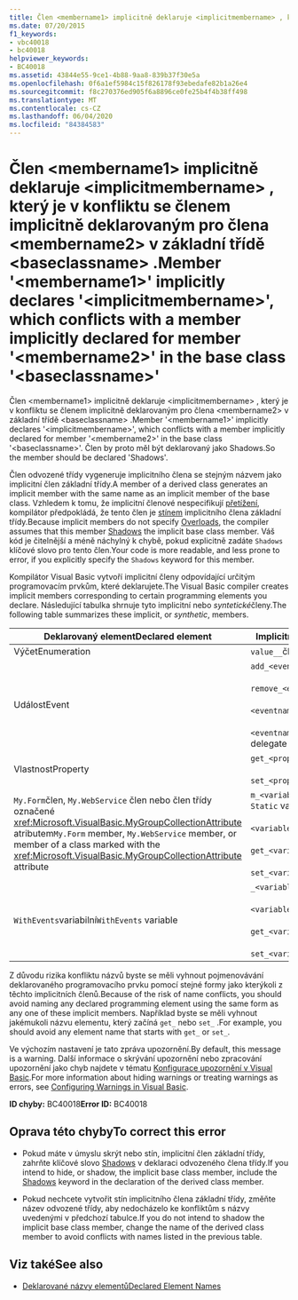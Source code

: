 ```yaml
---
title: Člen <membername1> implicitně deklaruje <implicitmembername> , který je v konfliktu se členem implicitně deklarovaným pro člena <membername2> v základní třídě <baseclassname> .
ms.date: 07/20/2015
f1_keywords:
- vbc40018
- bc40018
helpviewer_keywords:
- BC40018
ms.assetid: 43844e55-9ce1-4b88-9aa8-839b37f30e5a
ms.openlocfilehash: 0f6a1ef5984c15f826178f93ebedafe82b1a26e4
ms.sourcegitcommit: f8c270376ed905f6a8896ce0fe25b4f4b38ff498
ms.translationtype: MT
ms.contentlocale: cs-CZ
ms.lasthandoff: 06/04/2020
ms.locfileid: "84384583"
---
```

# <a name="member-membername1-implicitly-declares-implicitmembername-which-conflicts-with-a-member-implicitly-declared-for-member-membername2-in-the-base-class-baseclassname"></a><span data-ttu-id="8bb48-102">Člen \<membername1> implicitně deklaruje \<implicitmembername> , který je v konfliktu se členem implicitně deklarovaným pro člena \<membername2> v základní třídě \<baseclassname> .</span><span class="sxs-lookup"><span data-stu-id="8bb48-102">Member '\<membername1>' implicitly declares '\<implicitmembername>', which conflicts with a member implicitly declared for member '\<membername2>' in the base class '\<baseclassname>'</span></span>
<span data-ttu-id="8bb48-103">Člen \<membername1> implicitně deklaruje \<implicitmembername> , který je v konfliktu se členem implicitně deklarovaným pro člena \<membername2> v základní třídě \<baseclassname> .</span><span class="sxs-lookup"><span data-stu-id="8bb48-103">Member '\<membername1>' implicitly declares '\<implicitmembername>', which conflicts with a member implicitly declared for member '\<membername2>' in the base class '\<baseclassname>'.</span></span> <span data-ttu-id="8bb48-104">Člen by proto měl být deklarovaný jako Shadows.</span><span class="sxs-lookup"><span data-stu-id="8bb48-104">So the member should be declared 'Shadows'.</span></span>  
  
 <span data-ttu-id="8bb48-105">Člen odvozené třídy vygeneruje implicitního člena se stejným názvem jako implicitní člen základní třídy.</span><span class="sxs-lookup"><span data-stu-id="8bb48-105">A member of a derived class generates an implicit member with the same name as an implicit member of the base class.</span></span> <span data-ttu-id="8bb48-106">Vzhledem k tomu, že implicitní členové nespecifikují [přetížení](../language-reference/modifiers/overloads.md), kompilátor předpokládá, že tento člen je [stínem](../language-reference/modifiers/shadows.md) implicitního člena základní třídy.</span><span class="sxs-lookup"><span data-stu-id="8bb48-106">Because implicit members do not specify [Overloads](../language-reference/modifiers/overloads.md), the compiler assumes that this member [Shadows](../language-reference/modifiers/shadows.md) the implicit base class member.</span></span> <span data-ttu-id="8bb48-107">Váš kód je čitelnější a méně náchylný k chybě, pokud explicitně zadáte `Shadows` klíčové slovo pro tento člen.</span><span class="sxs-lookup"><span data-stu-id="8bb48-107">Your code is more readable, and less prone to error, if you explicitly specify the `Shadows` keyword for this member.</span></span>  
  
 <span data-ttu-id="8bb48-108">Kompilátor Visual Basic vytvoří implicitní členy odpovídající určitým programovacím prvkům, které deklarujete.</span><span class="sxs-lookup"><span data-stu-id="8bb48-108">The Visual Basic compiler creates implicit members corresponding to certain programming elements you declare.</span></span> <span data-ttu-id="8bb48-109">Následující tabulka shrnuje tyto implicitní nebo *syntetické*členy.</span><span class="sxs-lookup"><span data-stu-id="8bb48-109">The following table summarizes these implicit, or *synthetic*, members.</span></span>  
  
|<span data-ttu-id="8bb48-110">Deklarovaný element</span><span class="sxs-lookup"><span data-stu-id="8bb48-110">Declared element</span></span>|<span data-ttu-id="8bb48-111">Implicitně vytvořené členy</span><span class="sxs-lookup"><span data-stu-id="8bb48-111">Implicitly created members</span></span>|  
|----------------------|--------------------------------|  
|<span data-ttu-id="8bb48-112">Výčet</span><span class="sxs-lookup"><span data-stu-id="8bb48-112">Enumeration</span></span>|<span data-ttu-id="8bb48-113">`value__`člen</span><span class="sxs-lookup"><span data-stu-id="8bb48-113">`value__` member</span></span>|  
|<span data-ttu-id="8bb48-114">Událost</span><span class="sxs-lookup"><span data-stu-id="8bb48-114">Event</span></span>|<span data-ttu-id="8bb48-115">`add_<eventname>`psaný</span><span class="sxs-lookup"><span data-stu-id="8bb48-115">`add_<eventname>` procedure</span></span><br /><br /> <span data-ttu-id="8bb48-116">`remove_<eventname>`psaný</span><span class="sxs-lookup"><span data-stu-id="8bb48-116">`remove_<eventname>` procedure</span></span><br /><br /> <span data-ttu-id="8bb48-117">`<eventname>Event`dílčí</span><span class="sxs-lookup"><span data-stu-id="8bb48-117">`<eventname>Event` field</span></span><br /><br /> <span data-ttu-id="8bb48-118">`<eventname>EventHandler`dostával</span><span class="sxs-lookup"><span data-stu-id="8bb48-118">`<eventname>EventHandler` delegate</span></span>|  
|<span data-ttu-id="8bb48-119">Vlastnost</span><span class="sxs-lookup"><span data-stu-id="8bb48-119">Property</span></span>|<span data-ttu-id="8bb48-120">`get_<propertyname>`psaný</span><span class="sxs-lookup"><span data-stu-id="8bb48-120">`get_<propertyname>` procedure</span></span><br /><br /> <span data-ttu-id="8bb48-121">`set_<propertyname>`psaný</span><span class="sxs-lookup"><span data-stu-id="8bb48-121">`set_<propertyname>` procedure</span></span>|  
|<span data-ttu-id="8bb48-122">`My.Form`člen, `My.WebService` člen nebo člen třídy označené <xref:Microsoft.VisualBasic.MyGroupCollectionAttribute> atributem</span><span class="sxs-lookup"><span data-stu-id="8bb48-122">`My.Form` member, `My.WebService` member, or member of a class marked with the <xref:Microsoft.VisualBasic.MyGroupCollectionAttribute> attribute</span></span>|<span data-ttu-id="8bb48-123">`m_<variablename>``Static`Proměnná</span><span class="sxs-lookup"><span data-stu-id="8bb48-123">`m_<variablename>` `Static` variable</span></span><br /><br /> <span data-ttu-id="8bb48-124">`<variablename>`majetek</span><span class="sxs-lookup"><span data-stu-id="8bb48-124">`<variablename>` property</span></span><br /><br /> <span data-ttu-id="8bb48-125">`get_<variablename>`psaný</span><span class="sxs-lookup"><span data-stu-id="8bb48-125">`get_<variablename>` procedure</span></span><br /><br /> <span data-ttu-id="8bb48-126">`set_<variablename>`psaný</span><span class="sxs-lookup"><span data-stu-id="8bb48-126">`set_<variablename>` procedure</span></span>|  
|<span data-ttu-id="8bb48-127">`WithEvents`variabilní</span><span class="sxs-lookup"><span data-stu-id="8bb48-127">`WithEvents` variable</span></span>|<span data-ttu-id="8bb48-128">`_<variablename>`variabilní</span><span class="sxs-lookup"><span data-stu-id="8bb48-128">`_<variablename>` variable</span></span><br /><br /> <span data-ttu-id="8bb48-129">`<variablename>`majetek</span><span class="sxs-lookup"><span data-stu-id="8bb48-129">`<variablename>` property</span></span><br /><br /> <span data-ttu-id="8bb48-130">`get_<variablename>`psaný</span><span class="sxs-lookup"><span data-stu-id="8bb48-130">`get_<variablename>` procedure</span></span><br /><br /> <span data-ttu-id="8bb48-131">`set_<variablename>`psaný</span><span class="sxs-lookup"><span data-stu-id="8bb48-131">`set_<variablename>` procedure</span></span>|  
  
 <span data-ttu-id="8bb48-132">Z důvodu rizika konfliktu názvů byste se měli vyhnout pojmenovávání deklarovaného programovacího prvku pomocí stejné formy jako kterýkoli z těchto implicitních členů.</span><span class="sxs-lookup"><span data-stu-id="8bb48-132">Because of the risk of name conflicts, you should avoid naming any declared programming element using the same form as any one of these implicit members.</span></span> <span data-ttu-id="8bb48-133">Například byste se měli vyhnout jakémukoli názvu elementu, který začíná `get_` nebo `set_` .</span><span class="sxs-lookup"><span data-stu-id="8bb48-133">For example, you should avoid any element name that starts with `get_` or `set_`.</span></span>  
  
 <span data-ttu-id="8bb48-134">Ve výchozím nastavení je tato zpráva upozornění.</span><span class="sxs-lookup"><span data-stu-id="8bb48-134">By default, this message is a warning.</span></span> <span data-ttu-id="8bb48-135">Další informace o skrývání upozornění nebo zpracování upozornění jako chyb najdete v tématu [Konfigurace upozornění v Visual Basic](/visualstudio/ide/configuring-warnings-in-visual-basic).</span><span class="sxs-lookup"><span data-stu-id="8bb48-135">For more information about hiding warnings or treating warnings as errors, see [Configuring Warnings in Visual Basic](/visualstudio/ide/configuring-warnings-in-visual-basic).</span></span>  
  
 <span data-ttu-id="8bb48-136">**ID chyby:** BC40018</span><span class="sxs-lookup"><span data-stu-id="8bb48-136">**Error ID:** BC40018</span></span>  
  
## <a name="to-correct-this-error"></a><span data-ttu-id="8bb48-137">Oprava této chyby</span><span class="sxs-lookup"><span data-stu-id="8bb48-137">To correct this error</span></span>  
  
- <span data-ttu-id="8bb48-138">Pokud máte v úmyslu skrýt nebo stín, implicitní člen základní třídy, zahrňte klíčové slovo [Shadows](../language-reference/modifiers/shadows.md) v deklaraci odvozeného člena třídy.</span><span class="sxs-lookup"><span data-stu-id="8bb48-138">If you intend to hide, or shadow, the implicit base class member, include the [Shadows](../language-reference/modifiers/shadows.md) keyword in the declaration of the derived class member.</span></span>  
  
- <span data-ttu-id="8bb48-139">Pokud nechcete vytvořit stín implicitního člena základní třídy, změňte název odvozené třídy, aby nedocházelo ke konfliktům s názvy uvedenými v předchozí tabulce.</span><span class="sxs-lookup"><span data-stu-id="8bb48-139">If you do not intend to shadow the implicit base class member, change the name of the derived class member to avoid conflicts with names listed in the previous table.</span></span>  
  
## <a name="see-also"></a><span data-ttu-id="8bb48-140">Viz také</span><span class="sxs-lookup"><span data-stu-id="8bb48-140">See also</span></span>

- [<span data-ttu-id="8bb48-141">Deklarované názvy elementů</span><span class="sxs-lookup"><span data-stu-id="8bb48-141">Declared Element Names</span></span>](../programming-guide/language-features/declared-elements/declared-element-names.md)
